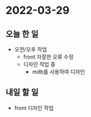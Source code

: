 # 2022-03-29
## 오늘 한 일
- 오전/오후 작업
    - front 자잘한 오류 수정
    - 디자인 작업 중
      - mdb를 사용하여 디자인
## 내일 할 일
- front 디자인 작업